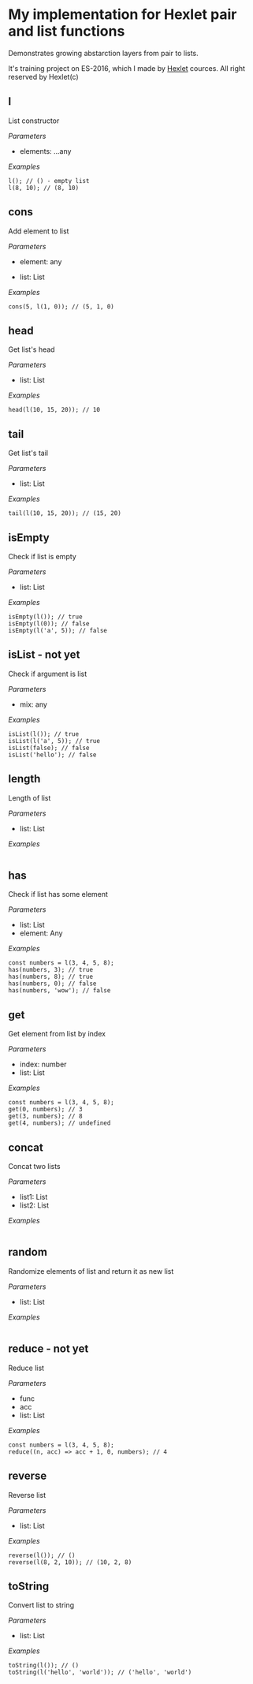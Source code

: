 # My implementation for Hexlet pair and list functions
Demonstrates growing abstarction layers from pair to lists.

It's training project on ES-2016, which I made by [Hexlet](https://ru.hexlet.io/?ref=161019) cources.
All right reserved by Hexlet(c)

## l

List constructor

*Parameters*

+ elements: ...any

*Examples*

```
l(); // () - empty list
l(8, 10); // (8, 10)
```

## cons

Add element to list

*Parameters*

+ element: any
* list: List

*Examples*
```
cons(5, l(1, 0)); // (5, 1, 0)
```

## head

Get list's head

*Parameters*

+ list: List

*Examples*
```
head(l(10, 15, 20)); // 10
```

## tail

Get list's tail

*Parameters*

+ list: List

*Examples*
```
tail(l(10, 15, 20)); // (15, 20)
```

## isEmpty

Check if list is empty

*Parameters*

+ list: List

*Examples*
```
isEmpty(l()); // true
isEmpty(l(0)); // false
isEmpty(l('a', 5)); // false
```

## isList - not yet

Check if argument is list

*Parameters*

+ mix: any

*Examples*
```
isList(l()); // true
isList(l('a', 5)); // true
isList(false); // false
isList('hello'); // false
```

## length

Length of list

*Parameters*

+ list: List

*Examples*
```
```

## has

Check if list has some element

*Parameters*

+ list: List
+ element: Any

*Examples*
```
const numbers = l(3, 4, 5, 8);
has(numbers, 3); // true
has(numbers, 8); // true
has(numbers, 0); // false
has(numbers, 'wow'); // false
```

## get

Get element from list by index

*Parameters*

+ index: number
+ list: List

*Examples*
```
const numbers = l(3, 4, 5, 8);
get(0, numbers); // 3
get(3, numbers); // 8
get(4, numbers); // undefined
```

## concat

Concat two lists

*Parameters*

+ list1: List
+ list2: List

*Examples*
```
```

## random

Randomize elements of list and return it as new list

*Parameters*

+ list: List

*Examples*
```
```

## reduce - not yet

Reduce list

*Parameters*

+ func
+ acc
+ list: List

*Examples*
```
const numbers = l(3, 4, 5, 8);
reduce((n, acc) => acc + 1, 0, numbers); // 4
```

## reverse

Reverse list

*Parameters*

+ list: List

*Examples*
```
reverse(l()); // ()
reverse(l(8, 2, 10)); // (10, 2, 8)
```

## toString

Convert list to string

*Parameters*

+ list: List

*Examples*
```
toString(l()); // ()
toString(l('hello', 'world')); // ('hello', 'world')
```

